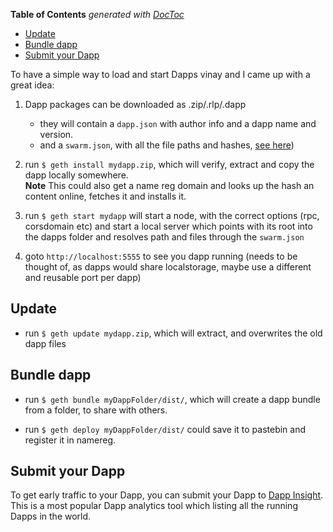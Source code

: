 <!-- START doctoc generated TOC please keep comment here to allow auto update -->
<!-- DON'T EDIT THIS SECTION, INSTEAD RE-RUN doctoc TO UPDATE -->
**Table of Contents**  *generated with [DocToc](https://github.com/thlorenz/doctoc)*

- [Update](#update)
- [Bundle dapp](#bundle-dapp)
- [Submit your Dapp](#submit-your-dapp)

<!-- END doctoc generated TOC please keep comment here to allow auto update -->

To have a simple way to load and start Dapps vinay and I came up with a great idea:

1. Dapp packages can be downloaded as .zip/.rlp/.dapp
    - they will contain a `dapp.json` with author info and a dapp name and version.
    - and a `swarm.json`, with all the file paths and hashes, [see here](https://github.com/ethereum/go-ethereum/wiki/URL-Scheme#server-config-examples))

2. run `$ geth install mydapp.zip`, which will verify, extract and copy the dapp locally somewhere.  
**Note** This could also get a name reg domain and looks up the hash an content online, fetches it and installs it.

3. run `$ geth start mydapp` will start a node, with the correct options (rpc, corsdomain etc) and start a local server which points with its root into the dapps folder and resolves path and files through the `swarm.json`

4. goto `http://localhost:5555` to see you dapp running (needs to be thought of, as dapps would share localstorage, maybe use a different and reusable port per dapp)

## Update 

- run `$ geth update mydapp.zip`, which will extract, and overwrites the old dapp files

## Bundle dapp

- run `$ geth bundle myDappFolder/dist/`, which will create a dapp bundle from a folder, to share with others.

- run `$ geth deploy myDappFolder/dist/` could save it to pastebin and register it in namereg.

## Submit your Dapp 
To get early traffic to your Dapp, you can submit your Dapp to [Dapp Insight](https://dappinsight.com). This is a most popular Dapp analytics tool which listing all the running Dapps in the world.